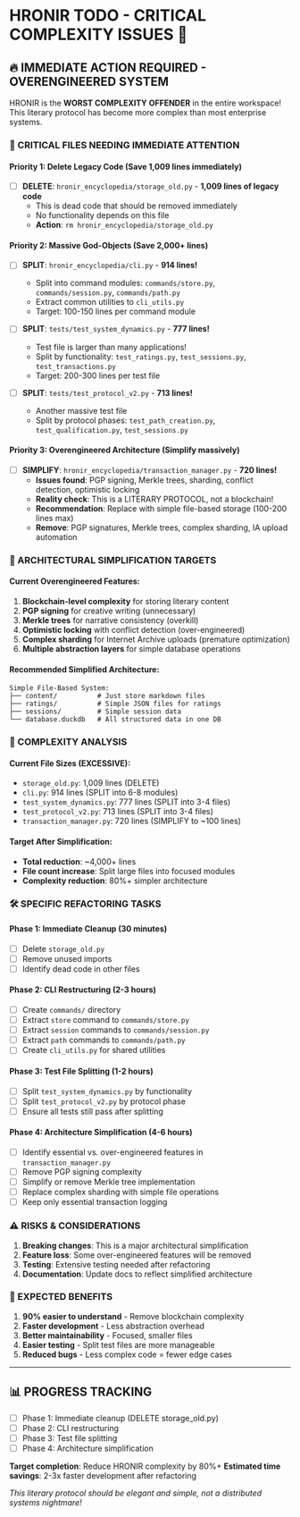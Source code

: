 # HRONIR TODO - CRITICAL COMPLEXITY ISSUES 🚨

## 🔥 IMMEDIATE ACTION REQUIRED - OVERENGINEERED SYSTEM

HRONIR is the **WORST COMPLEXITY OFFENDER** in the entire workspace! This literary protocol has become more complex than most enterprise systems.

### 🚨 CRITICAL FILES NEEDING IMMEDIATE ATTENTION

#### Priority 1: Delete Legacy Code (Save 1,009 lines immediately)
- [ ] **DELETE**: `hronir_encyclopedia/storage_old.py` - **1,009 lines of legacy code**
  - This is dead code that should be removed immediately
  - No functionality depends on this file
  - **Action**: `rm hronir_encyclopedia/storage_old.py`

#### Priority 2: Massive God-Objects (Save 2,000+ lines)
- [ ] **SPLIT**: `hronir_encyclopedia/cli.py` - **914 lines!**
  - Split into command modules: `commands/store.py`, `commands/session.py`, `commands/path.py`
  - Extract common utilities to `cli_utils.py`
  - Target: 100-150 lines per command module

- [ ] **SPLIT**: `tests/test_system_dynamics.py` - **777 lines!**
  - Test file is larger than many applications!
  - Split by functionality: `test_ratings.py`, `test_sessions.py`, `test_transactions.py`
  - Target: 200-300 lines per test file

- [ ] **SPLIT**: `tests/test_protocol_v2.py` - **713 lines!**
  - Another massive test file
  - Split by protocol phases: `test_path_creation.py`, `test_qualification.py`, `test_sessions.py`

#### Priority 3: Overengineered Architecture (Simplify massively)
- [ ] **SIMPLIFY**: `hronir_encyclopedia/transaction_manager.py` - **720 lines!**
  - **Issues found**: PGP signing, Merkle trees, sharding, conflict detection, optimistic locking
  - **Reality check**: This is a LITERARY PROTOCOL, not a blockchain!
  - **Recommendation**: Replace with simple file-based storage (100-200 lines max)
  - **Remove**: PGP signatures, Merkle trees, complex sharding, IA upload automation

### 🎯 ARCHITECTURAL SIMPLIFICATION TARGETS

#### Current Overengineered Features:
1. **Blockchain-level complexity** for storing literary content
2. **PGP signing** for creative writing (unnecessary)
3. **Merkle trees** for narrative consistency (overkill)
4. **Optimistic locking** with conflict detection (over-engineered)
5. **Complex sharding** for Internet Archive uploads (premature optimization)
6. **Multiple abstraction layers** for simple database operations

#### Recommended Simplified Architecture:
```
Simple File-Based System:
├── content/          # Just store markdown files
├── ratings/          # Simple JSON files for ratings  
├── sessions/         # Simple session data
└── database.duckdb   # All structured data in one DB
```

### 🔢 COMPLEXITY ANALYSIS

#### Current File Sizes (EXCESSIVE):
- `storage_old.py`: 1,009 lines (DELETE)
- `cli.py`: 914 lines (SPLIT into 6-8 modules)
- `test_system_dynamics.py`: 777 lines (SPLIT into 3-4 files)
- `test_protocol_v2.py`: 713 lines (SPLIT into 3-4 files)
- `transaction_manager.py`: 720 lines (SIMPLIFY to ~100 lines)

#### Target After Simplification:
- **Total reduction**: ~4,000+ lines
- **File count increase**: Split large files into focused modules
- **Complexity reduction**: 80%+ simpler architecture

### 🛠️ SPECIFIC REFACTORING TASKS

#### Phase 1: Immediate Cleanup (30 minutes)
- [ ] Delete `storage_old.py` 
- [ ] Remove unused imports
- [ ] Identify dead code in other files

#### Phase 2: CLI Restructuring (2-3 hours)
- [ ] Create `commands/` directory
- [ ] Extract `store` command to `commands/store.py`
- [ ] Extract `session` commands to `commands/session.py`
- [ ] Extract `path` commands to `commands/path.py`
- [ ] Create `cli_utils.py` for shared utilities

#### Phase 3: Test File Splitting (1-2 hours)
- [ ] Split `test_system_dynamics.py` by functionality
- [ ] Split `test_protocol_v2.py` by protocol phase
- [ ] Ensure all tests still pass after splitting

#### Phase 4: Architecture Simplification (4-6 hours)
- [ ] Identify essential vs. over-engineered features in `transaction_manager.py`
- [ ] Remove PGP signing complexity
- [ ] Simplify or remove Merkle tree implementation
- [ ] Replace complex sharding with simple file operations
- [ ] Keep only essential transaction logging

### ⚠️ RISKS & CONSIDERATIONS

1. **Breaking changes**: This is a major architectural simplification
2. **Feature loss**: Some over-engineered features will be removed
3. **Testing**: Extensive testing needed after refactoring
4. **Documentation**: Update docs to reflect simplified architecture

### 🎉 EXPECTED BENEFITS

1. **90% easier to understand** - Remove blockchain complexity
2. **Faster development** - Less abstraction overhead
3. **Better maintainability** - Focused, smaller files
4. **Easier testing** - Split test files are more manageable
5. **Reduced bugs** - Less complex code = fewer edge cases

---

## 📊 PROGRESS TRACKING

- [ ] Phase 1: Immediate cleanup (DELETE storage_old.py)
- [ ] Phase 2: CLI restructuring  
- [ ] Phase 3: Test file splitting
- [ ] Phase 4: Architecture simplification

**Target completion**: Reduce HRONIR complexity by 80%+
**Estimated time savings**: 2-3x faster development after refactoring

*This literary protocol should be elegant and simple, not a distributed systems nightmare!*